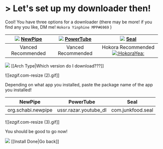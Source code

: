 # > Let's set up my downloader then!
Cool!
You have three options for a downloader
(there may be more! if you find any you like, DM me! `Hokora Yinphine MPP#6969` )

|![](https://cdn.discordapp.com/attachments/803186540359450664/1101814511872245800/fixeddownloadicon.gif) [NewPipe](https://github.com/TeamNewPipe/NewPipe/releases/latest)|![](https://cdn.discordapp.com/attachments/803186540359450664/1101814511872245800/fixeddownloadicon.gif) [PowerTube](https://github.com/razar-dev/PowerTube/releases/latest)|![](https://cdn.discordapp.com/attachments/803186540359450664/1101814511872245800/fixeddownloadicon.gif) [Seal](https://github.com/JunkFood02/Seal/releases/latest)|
|:-:|:-:|:-:|
|Vanced Recommended|Vanced Recommended|Hokora Recommended [![](https://cdn.discordapp.com/emojis/1072706617616891904.webp?size=16&quality=lossless ":HokoraYea:")](https://cdn.discordapp.com/emojis/1072706617616891904.webp?quality=lossless ":HokoraYea:") |

![](https://cdn.discordapp.com/attachments/803186540359450664/1100960373282193449/image_2023-04-26_182246728_1.gif) [[Arch Type|Which version do I download???]]


![[ezgif.com-resize (2).gif]]


Depending on what app you installed, paste the package name of the app you installed!

|NewPipe|PowerTube|Seal|
|:-:|:-:|:-:|
|org.schabi.newpipe|ussr.razar.youtube_dl|com.junkfood.seal|

![[ezgif.com-resize (3).gif]]


You should be good to go now!


![](https://cdn.discordapp.com/attachments/803186540359450664/1100960373282193449/image_2023-04-26_182246728_1.gif) [[Install Done|Go back]]
